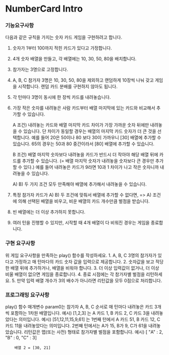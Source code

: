 #  NumberCard Intro

### 기능요구사항
다음과 같은 규칙을 가지는 숫자 카드 게임을 구현하려고 합니다.
1. 숫자가 1부터 100까지 적힌 카드가 있다고 가정합니다.
2. 4개 숫자 배열을 만들고, 각 배열에는 10, 30, 50, 80을 배치합니다.
3. 참가자는 3명으로 고정합니다.
4. A, B, C 참가자 3명은 10, 30, 50, 80을 제외하고 랜덤하게 10장씩 나눠 갖고 게임을 시작합니다. 랜덤 카드 분배를 구현하지 않아도 됩니다.
5. 각 턴마다 3명이 동시에 한 장씩 카드를 내려놓습니다.
6. 가장 작은 숫자를 내려놓은 사람 카드부터 배열 마지막에 있는 카드와 비교해서 추가할 수 있습니다.

    A 조건) 내려놓는 카드와 배열 마지막 카드 차이가 가장 가까운 숫자 뒤에만 내려놓을 수 있습니다. 단 차이가 동일할 경우는 배열의 마지막 카드 숫자가 더 큰 것을 선택합니다.
        예를 들어 20은 50이나 80 보다 30이 가까우니 [30] 배열에 추가할 수 있습니다.
        65의 경우는 50과 80 중간이라서 [80] 배열에 추가할 수 있습니다.
        
    B 조건) 배열 마지막 숫자보다 내려놓을 카드가 반드시 더 작아야 해당 배열 뒤에 카드를 추가할 수 있습니다. (= 배열 마지막 숫자가 내려놓을 숫자보다 큰 경우만 추가할 수 있다.)
        예를 들어 내려놓은 카드가 9라면 10과 1 차이가 나고 작은 숫자니까 내려놓을 수 있습니다.
        
    A) B) 두 가지 조건 모두 만족해야 배열에 추가해서 내려놓을 수 있습니다.

7. 특정 참가자 카드가 A) B) 두 조건에 맞춰서 배열에 추가할 수 없다면,
   => A) 조건에 의해 선택된 배열을 비우고, 비운 배열의 카드 개수만큼 벌점을 받습니다.
    
8. 빈 배열에는 더 이상 추가하지 못합니다.
9. 여러 턴을 진행할 수 있지만, 시작할 때 4개 배열이 다 비워진 경우는 게임을 종료합니다.

### 구현 요구사항
위 게임 요구사항을 만족하는 play() 함수를 작성하세요.
    1. A, B, C 3명의 참가자가 있다고 가정하고 매 턴마다의 카드 숫자 값을 입력으로 제공합니다.
    2. 숫자값을 보고 적당한 배열 뒤에 추가하거나, 배열을 비워야 합니다.
    3. 더 이상 입력값이 없거나, 더 이상 비울 배열이 없으면 게임을 종료합니다.
    4. 종료 시점에는 각 참가자별 벌점을 리턴하세요.
    5. 만약 입력 배열 개수가 3의 배수가 아니라면 리턴값을 모두 0점으로 처리합니다.

### 프로그래밍 요구사항
play() 함수
    매개변수 param0는 참가자 A, B, C 순서로 매 턴마다 내려놓은 카드 3개씩 포함하는 1차원 배열입니다.
        예시) [1,2,3] 는 A 카드 1, B 카드 2, C 카드 3을 내려놓았다는 의미입니다.
        예시) [51,12,11,15,9,61] 는 1번째 턴에서 A 카드 51, B 카드 12, C 카드 11을 내려놓았다는 의미입니다. 2번째 턴에서는 A가 15, B가 9, C가 61을 내려놓았습니다.
    리턴값은 맵(또는 사전) 형태로 참가자별 벌점을 포함합니다.
        예시) [ "A" : 2, "B" : 0, "C" : 3]
        
        배열 2 = [30, 21]

